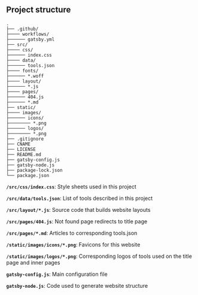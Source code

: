 ## Project structure

    .
    ├── .github/
    ├──── workflows/
    ├────── gatsby.yml
    ├── src/
    ├──── css/
    ├────── index.css
    ├──── data/
    ├────── tools.json
    ├──── fonts/
    ├────── *.woff
    ├──── layout/
    ├────── *.js
    ├──── pages/
    ├────── 404.js
    ├────── *.md
    ├── static/
    ├──── images/
    ├────── icons/
    ├──────── *.png
    ├────── logos/
    ├──────── *.png
    ├── .gitignore
    ├── CNAME
    ├── LICENSE
    ├── README.md
    ├── gatsby-config.js
    ├── gatsby-node.js
    ├── package-lock.json
    └── package.json

**`/src/css/index.css`**: Style sheets used in this project

**`/src/data/tools.json`**: List of tools described in this project

**`/src/layout/*.js`**: Source code that builds website layouts

**`/src/pages/404.js`**: Not found page redirects to title page

**`/src/pages/*.md`**: Articles to corresponding tools.json

**`/static/images/icons/*.png`**: Favicons for this website

**`/static/images/logos/*.png`**: Corresponding logos of tools used on the title page and inner pages

**`gatsby-config.js`**: Main configuration file

**`gatsby-node.js`**: Code used to generate website structure
